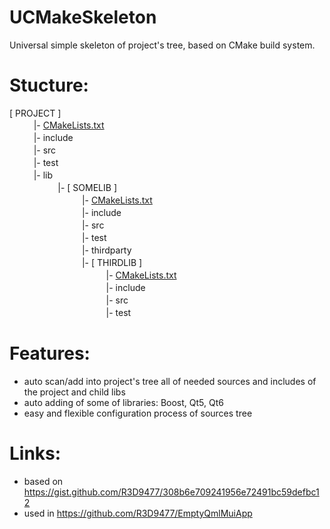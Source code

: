 # UCMakeSkeleton
Universal simple skeleton of project's tree, based on CMake build system.

# Stucture:
[ PROJECT ]
<br/>ㅤㅤㅤ|- [CMakeLists.txt](CMakeLists.txt)
<br/>ㅤㅤㅤ|- include
<br/>ㅤㅤㅤ|- src
<br/>ㅤㅤㅤ|- test
<br/>ㅤㅤㅤ|- lib
<br/>ㅤㅤㅤㅤㅤㅤ|- [ SOMELIB ]
<br/>ㅤㅤㅤㅤㅤㅤㅤㅤㅤ|- [CMakeLists.txt](lib/somelib/CMakeLists.txt)
<br/>ㅤㅤㅤㅤㅤㅤㅤㅤㅤ|- include
<br/>ㅤㅤㅤㅤㅤㅤㅤㅤㅤ|- src
<br/>ㅤㅤㅤㅤㅤㅤㅤㅤㅤ|- test
<br/>ㅤㅤㅤㅤㅤㅤㅤㅤㅤ|- thirdparty
<br/>ㅤㅤㅤㅤㅤㅤㅤㅤㅤ|- [ THIRDLIB ]
<br/>ㅤㅤㅤㅤㅤㅤㅤㅤㅤㅤㅤㅤ|- [CMakeLists.txt](lib/somelib/thirdparty/thirdlib/CMakeLists.txt)
<br/>ㅤㅤㅤㅤㅤㅤㅤㅤㅤㅤㅤㅤ|- include
<br/>ㅤㅤㅤㅤㅤㅤㅤㅤㅤㅤㅤㅤ|- src
<br/>ㅤㅤㅤㅤㅤㅤㅤㅤㅤㅤㅤㅤ|- test

# Features:
* auto scan/add into project's tree all of needed sources and includes of the project and child libs
* auto adding of some of libraries: Boost, Qt5, Qt6
* easy and flexible configuration process of sources tree

# Links:
* based on https://gist.github.com/R3D9477/308b6e709241956e72491bc59defbc12
* used in https://github.com/R3D9477/EmptyQmlMuiApp
